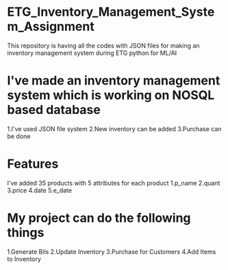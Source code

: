 # ETG_Inventory_Management_System_Assignment
This repository is having all the codes with JSON files for making an inventory management system during ETG python for ML/AI

# I've made an inventory management system which is working on NOSQL based database
1.I've used JSON file system 
2.New inventory can be added
3.Purchase can be done

# Features
I've added 35 products with 5 attributes for each product
1.p_name
2.quant
3.price
4.date
5.e_date

# My project can do the following things
1.Generate Bils
2.Update Inventory
3.Purchase for Customers 
4.Add Items to Inventory




